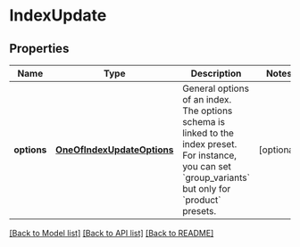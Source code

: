 # IndexUpdate

## Properties
Name | Type | Description | Notes
------------ | ------------- | ------------- | -------------
**options** | [**OneOfIndexUpdateOptions**](OneOfIndexUpdateOptions.md) | General options of an index. The options schema is linked to the index preset. For instance, you can set &#x60;group_variants&#x60; but only for &#x60;product&#x60; presets. | [optional] 

[[Back to Model list]](../../README.md#documentation-for-models) [[Back to API list]](../../README.md#documentation-for-api-endpoints) [[Back to README]](../../README.md)

